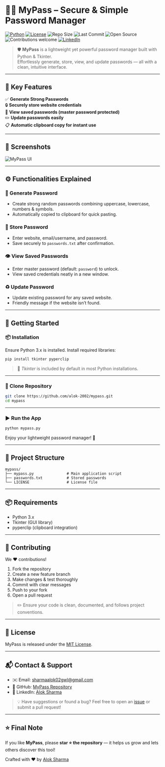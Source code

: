 # 🔐✨ MyPass – Secure & Simple Password Manager

[![Python](https://img.shields.io/badge/Python-3.x-blue?logo=python)](https://www.python.org/)
[![License](https://img.shields.io/badge/License-MIT-green.svg)](LICENSE)
![Repo Size](https://img.shields.io/github/repo-size/alok-2002/MyPass-For-Windows)
![Last Commit](https://img.shields.io/github/last-commit/alok-2002/MyPass-For-Windows)
![Open Source](https://badges.frapsoft.com/os/v1/open-source.svg?v=103)
![Contributions welcome](https://img.shields.io/badge/contributions-welcome-brightgreen.svg?style=flat)
[![LinkedIn](https://img.shields.io/badge/LinkedIn-Alok%20Sharma-blue?logo=linkedin)](https://linkedin.com/in/alok-sharma2002)

> 🛡️ **MyPass** is a lightweight yet powerful password manager built with Python & Tkinter.  
> Effortlessly generate, store, view, and update passwords — all with a clean, intuitive interface.

---

## 🌟 Key Features

✅ **Generate Strong Passwords**  
🔒 **Securely store website credentials**  
👀 **View saved passwords (master password protected)**  
✏️ **Update passwords easily**  
📋 **Automatic clipboard copy for instant use**

---

## 📸 Screenshots

![MyPass UI](https://github.com/Alok-2002/SecureKeyGen/assets/93814546/e8db24e8-8184-4ea1-b516-ab76c4395bcc)

---

## ⚙️ Functionalities Explained

### 🔑 Generate Password
- Create strong random passwords combining uppercase, lowercase, numbers & symbols.
- Automatically copied to clipboard for quick pasting.

### 📝 Store Password
- Enter website, email/username, and password.
- Save securely to `passwords.txt` after confirmation.

### 👁️ View Saved Passwords
- Enter master password (default: `password`) to unlock.
- View saved credentials neatly in a new window.

### ♻️ Update Password
- Update existing password for any saved website.
- Friendly message if the website isn’t found.

---

## 🚀 Getting Started

### 📦 Installation

Ensure Python 3.x is installed. Install required libraries:

```bash
pip install tkinter pyperclip
````

> 📝 *Tkinter* is included by default in most Python installations.

---

### 🔧 Clone Repository

```bash
git clone https://github.com/alok-2002/mypass.git
cd mypass
```

---

### ▶️ Run the App

```bash
python mypass.py
```

Enjoy your lightweight password manager! 🎉

---

## 📂 Project Structure

```plaintext
mypass/
├── mypass.py               # Main application script
├── passwords.txt           # Stored passwords
└── LICENSE                 # License file
```

---

## 📦 Requirements

* Python 3.x
* Tkinter (GUI library)
* pyperclip (clipboard integration)

---

## 🤝 Contributing

We ❤️ contributions!

1. Fork the repository
2. Create a new feature branch
3. Make changes & test thoroughly
4. Commit with clear messages
5. Push to your fork
6. Open a pull request

> ✏️ Ensure your code is clean, documented, and follows project conventions.

---

## 📄 License

MyPass is released under the [MIT License](LICENSE).

---

## 📬 Contact & Support

* ✉️ Email: [sharmaalok02gwl@gmail.com](mailto:sharmaalok02gwl@gmail.com)
* 🐙 GitHub: [MyPass Repository](https://github.com/alok-2002/MyPass-For-Windows)
* 🔗 LinkedIn: [Alok Sharma](https://linkedin.com/in/alok-sharma2002)

> 💡 Have suggestions or found a bug?
> Feel free to open an [issue](https://github.com/alok-2002/mypass/issues) or submit a pull request!

---

## ⭐ Final Note

If you like **MyPass**, please **star ⭐ the repository** — it helps us grow and lets others discover this tool!

Crafted with ❤️ by [Alok Sharma](https://github.com/Alok-2002)
